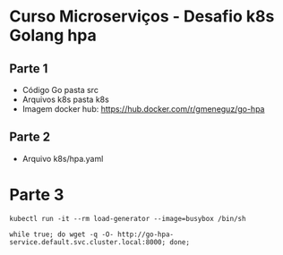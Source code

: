 # Curso Microserviços - Desafio k8s Golang hpa

## Parte 1

- Código Go pasta src
- Arquivos k8s pasta k8s
- Imagem docker hub: https://hub.docker.com/r/gmeneguz/go-hpa

## Parte 2

- Arquivo k8s/hpa.yaml

# Parte 3

```
kubectl run -it --rm load-generator --image=busybox /bin/sh

while true; do wget -q -O- http://go-hpa-service.default.svc.cluster.local:8000; done;
```
